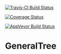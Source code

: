 [![Travis-CI Build Status](https://travis-ci.org/abossenbroek/GeneralTree.svg?branch=master)](https://travis-ci.org/abossenbroek/GeneralTree)

[![Coverage Status](https://img.shields.io/codecov/c/github/abossenbroek/GeneralTree/master.svg)](https://codecov.io/github/abossenbroek/GeneralTree?branch=master)

[![AppVeyor Build Status](https://ci.appveyor.com/api/projects/status/github/abossenbroek/GeneralTree?branch=master&svg=true)](https://ci.appveyor.com/project/abossenbroek/GeneralTree)

# GeneralTree
